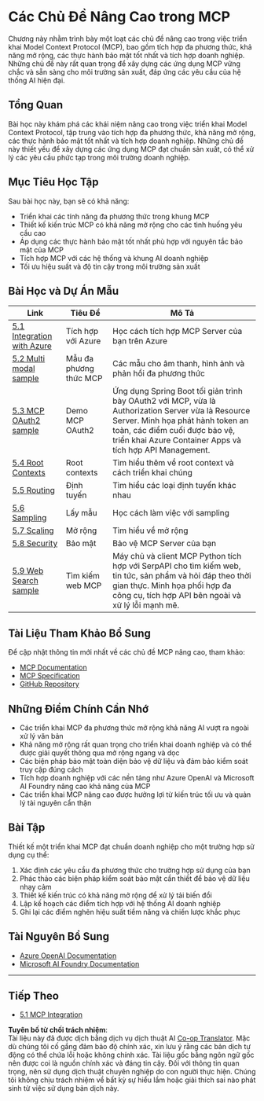 <!--
CO_OP_TRANSLATOR_METADATA:
{
  "original_hash": "494d87e1c4b9239c70f6a341fcc59a48",
  "translation_date": "2025-06-02T19:18:16+00:00",
  "source_file": "05-AdvancedTopics/README.md",
  "language_code": "vi"
}
-->
# Các Chủ Đề Nâng Cao trong MCP

Chương này nhằm trình bày một loạt các chủ đề nâng cao trong việc triển khai Model Context Protocol (MCP), bao gồm tích hợp đa phương thức, khả năng mở rộng, các thực hành bảo mật tốt nhất và tích hợp doanh nghiệp. Những chủ đề này rất quan trọng để xây dựng các ứng dụng MCP vững chắc và sẵn sàng cho môi trường sản xuất, đáp ứng các yêu cầu của hệ thống AI hiện đại.

## Tổng Quan

Bài học này khám phá các khái niệm nâng cao trong việc triển khai Model Context Protocol, tập trung vào tích hợp đa phương thức, khả năng mở rộng, các thực hành bảo mật tốt nhất và tích hợp doanh nghiệp. Những chủ đề này thiết yếu để xây dựng các ứng dụng MCP đạt chuẩn sản xuất, có thể xử lý các yêu cầu phức tạp trong môi trường doanh nghiệp.

## Mục Tiêu Học Tập

Sau bài học này, bạn sẽ có khả năng:

- Triển khai các tính năng đa phương thức trong khung MCP
- Thiết kế kiến trúc MCP có khả năng mở rộng cho các tình huống yêu cầu cao
- Áp dụng các thực hành bảo mật tốt nhất phù hợp với nguyên tắc bảo mật của MCP
- Tích hợp MCP với các hệ thống và khung AI doanh nghiệp
- Tối ưu hiệu suất và độ tin cậy trong môi trường sản xuất

## Bài Học và Dự Án Mẫu

| Link | Tiêu Đề | Mô Tả |
|------|---------|--------|
| [5.1 Integration with Azure](./mcp-integration/README.md) | Tích hợp với Azure | Học cách tích hợp MCP Server của bạn trên Azure |
| [5.2 Multi modal sample](./mcp-multi-modality/README.md) | Mẫu đa phương thức MCP | Các mẫu cho âm thanh, hình ảnh và phản hồi đa phương thức |
| [5.3 MCP OAuth2 sample](../../../05-AdvancedTopics/mcp-oauth2-demo) | Demo MCP OAuth2 | Ứng dụng Spring Boot tối giản trình bày OAuth2 với MCP, vừa là Authorization Server vừa là Resource Server. Minh họa phát hành token an toàn, các điểm cuối được bảo vệ, triển khai Azure Container Apps và tích hợp API Management. |
| [5.4 Root Contexts](./mcp-root-contexts/README.md) | Root contexts | Tìm hiểu thêm về root context và cách triển khai chúng |
| [5.5 Routing](./mcp-routing/README.md) | Định tuyến | Tìm hiểu các loại định tuyến khác nhau |
| [5.6 Sampling](./mcp-sampling/README.md) | Lấy mẫu | Học cách làm việc với sampling |
| [5.7 Scaling](./mcp-scaling/README.md) | Mở rộng | Tìm hiểu về mở rộng |
| [5.8 Security](./mcp-security/README.md) | Bảo mật | Bảo vệ MCP Server của bạn |
| [5.9 Web Search sample](./web-search-mcp/README.md) | Tìm kiếm web MCP | Máy chủ và client MCP Python tích hợp với SerpAPI cho tìm kiếm web, tin tức, sản phẩm và hỏi đáp theo thời gian thực. Minh họa phối hợp đa công cụ, tích hợp API bên ngoài và xử lý lỗi mạnh mẽ. |

## Tài Liệu Tham Khảo Bổ Sung

Để cập nhật thông tin mới nhất về các chủ đề MCP nâng cao, tham khảo:
- [MCP Documentation](https://modelcontextprotocol.io/)
- [MCP Specification](https://spec.modelcontextprotocol.io/)
- [GitHub Repository](https://github.com/modelcontextprotocol)

## Những Điểm Chính Cần Nhớ

- Các triển khai MCP đa phương thức mở rộng khả năng AI vượt ra ngoài xử lý văn bản
- Khả năng mở rộng rất quan trọng cho triển khai doanh nghiệp và có thể được giải quyết thông qua mở rộng ngang và dọc
- Các biện pháp bảo mật toàn diện bảo vệ dữ liệu và đảm bảo kiểm soát truy cập đúng cách
- Tích hợp doanh nghiệp với các nền tảng như Azure OpenAI và Microsoft AI Foundry nâng cao khả năng của MCP
- Các triển khai MCP nâng cao được hưởng lợi từ kiến trúc tối ưu và quản lý tài nguyên cẩn thận

## Bài Tập

Thiết kế một triển khai MCP đạt chuẩn doanh nghiệp cho một trường hợp sử dụng cụ thể:

1. Xác định các yêu cầu đa phương thức cho trường hợp sử dụng của bạn  
2. Phác thảo các biện pháp kiểm soát bảo mật cần thiết để bảo vệ dữ liệu nhạy cảm  
3. Thiết kế kiến trúc có khả năng mở rộng để xử lý tải biến đổi  
4. Lập kế hoạch các điểm tích hợp với hệ thống AI doanh nghiệp  
5. Ghi lại các điểm nghẽn hiệu suất tiềm năng và chiến lược khắc phục

## Tài Nguyên Bổ Sung

- [Azure OpenAI Documentation](https://learn.microsoft.com/en-us/azure/ai-services/openai/)
- [Microsoft AI Foundry Documentation](https://learn.microsoft.com/en-us/ai-services/)

---

## Tiếp Theo

- [5.1 MCP Integration](./mcp-integration/README.md)

**Tuyên bố từ chối trách nhiệm**:  
Tài liệu này đã được dịch bằng dịch vụ dịch thuật AI [Co-op Translator](https://github.com/Azure/co-op-translator). Mặc dù chúng tôi cố gắng đảm bảo độ chính xác, xin lưu ý rằng các bản dịch tự động có thể chứa lỗi hoặc không chính xác. Tài liệu gốc bằng ngôn ngữ gốc nên được coi là nguồn chính xác và đáng tin cậy. Đối với thông tin quan trọng, nên sử dụng dịch thuật chuyên nghiệp do con người thực hiện. Chúng tôi không chịu trách nhiệm về bất kỳ sự hiểu lầm hoặc giải thích sai nào phát sinh từ việc sử dụng bản dịch này.